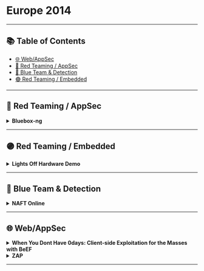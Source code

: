 # Europe 2014
---
## 📚 Table of Contents
- [🌐 Web/AppSec](#🌐-webappsec)
- [🔴 Red Teaming / AppSec](#🔴-red-teaming-appsec)
- [🔵 Blue Team & Detection](#🔵-blue-team-detection)
- [🟣 Red Teaming / Embedded](#🟣-red-teaming-embedded)
---
## 🔴 Red Teaming / AppSec
<details><summary><strong>Bluebox-ng</strong></summary>

![BH-EU-14](https://img.shields.io/badge/BH-EU-14-blue) ![Category: 🔴 Red Teaming / AppSec](https://img.shields.io/badge/Category:%20🔴%20Red%20Teaming%20/%20AppSec-red) ![Jesús Pérez](https://img.shields.io/badge/Jesús%20Pérez-informational)

🔗 **Link:** [Bluebox-ng](https://github.com/jesusprubio/bluebox/blob/master/package.json)  
📝 **Description:** Bluebox-ng is a GPL VoIP/UC vulnerability scanner written using Node.js powers. My two cents is to improve security practices in these environments and to make Node.js still more awesome. During this conference, the first stable version (v0.1.0) will be presented with some bugs fixed and these cool features:- Auto VoIP/UC penetration test- Report generation- Performance enhancements

</details>

---
## 🟣 Red Teaming / Embedded
<details><summary><strong>Lights Off Hardware Demo</strong></summary>

![BH-EU-14](https://img.shields.io/badge/BH-EU-14-blue) ![Category: 🟣 Red Teaming / Embedded](https://img.shields.io/badge/Category:%20🟣%20Red%20Teaming%20/%20Embedded-purple) ![Javier Vazquez Vidal](https://img.shields.io/badge/Javier%20Vazquez%20Vidal-informational)

🔗 **Link:** [Lights Off Hardware Demo](https://gist.github.com/williballenthin/28c73da6cbf5e76e137a9100ab45697f)  
📝 **Description:** Are you interested in the "Lights Off! The Darkness of the Smart Meters" talk that will be presented at Black Hat Europe? Then you should check this out! Since Arsenal brings the invaluable opportunity of allowing the attendees to get a closer look at researchers work, we want to show you the real stuff. We want you to be able to see, feel and touch the process of reversing we experienced, and show you the tools we used.There will be IDA, Logic Analysers, GDB, Arduino, blown hardware (literally!) and a lot of wires!

</details>

---
## 🔵 Blue Team & Detection
<details><summary><strong>NAFT Online</strong></summary>

![BH-EU-14](https://img.shields.io/badge/BH-EU-14-blue) ![Category: 🔵 Blue Team & Detection](https://img.shields.io/badge/Category:%20🔵%20Blue%20Team%20&%20Detection-cyan) ![Didier Stevens](https://img.shields.io/badge/Didier%20Stevens-informational)

🔗 **Link:** [NAFT Online](https://github.com/shadawck/awesome-anti-forensic/blob/master/README.md?plain=1)  
📝 **Description:** Memory forensics is the next step the forensic community has taken. With NAFT Online, you can learn memory forensics for Cisco IOS. Learn how to use the Network Appliance Forensic Toolkit with a real Cisco IOS router.

</details>

---
## 🌐 Web/AppSec
<details><summary><strong>When You Dont Have 0days:  Client-side Exploitation for the Masses with BeEF</strong></summary>

![BH-EU-14](https://img.shields.io/badge/BH-EU-14-blue) ![Category: 🌐 Web/AppSec](https://img.shields.io/badge/Category:%20🌐%20Web/AppSec-blue) ![Michele Orrù](https://img.shields.io/badge/Michele%20Orrù-informational)

🔗 **Link:** [When You Dont Have 0days:  Client-side Exploitation for the Masses with BeEF](https://github.com/beefproject/beef/wiki/References)  
📝 **Description:** A bag of fresh and juicy 0days is certainly something you would love to get as a Christmas present, but it would probably be just a dream you had one of those drunken nights.Hold on! Not all is lost! There is still hope for pwning targets without 0days.We will walk you through multiple real-life examples of client-side pwnage, from tricking the victim to take the bait, to achieving persistence on the compromised system.The examples will be highly practical and will demonstrate how you can do proper client-side exploitation effectively, simply by abusing existing functionalities of browsers, extensions, legacy features, etc.We'll delve into Chrome and Firefox extensions (automating various repetitive actions that you'll likely perform in your engagements), HTML applications (HTA), abusing User Interface expectations, (Open) Office macros and more. All the attacks are supposed to work on fully patched target software, with a bit of magic trickery as the secret ingredient.You might already know some of these exploitation vectors, but you might need a way to automate your attacks and tailor them based on the victim language, browser, and whatnot. Either way, if you like offensive security, this is for you.

</details>

<details><summary><strong>ZAP</strong></summary>

![BH-EU-14](https://img.shields.io/badge/BH-EU-14-blue) ![Category: 🌐 Web/AppSec](https://img.shields.io/badge/Category:%20🌐%20Web/AppSec-blue) ![Zakaria Rachid](https://img.shields.io/badge/Zakaria%20Rachid-informational)

🔗 **Link:** [ZAP](https://github.com/zaproxy/zaproxy/wiki/ZapEvangelists/9e72f34d8bcb3b6940e6b28240a54063f6370e2d)  
📝 **Description:** The Zed Attack Proxy (ZAP) is currently the most active open source web application security tool and competes effectively with commercial tools.While it is an ideal tool for people new to appsec, it also has many features specifically intended for advanced penetration testing.Zack will give a quick introduction to ZAP and then dive into the more advanced features, presenting some useful scripts as well as giving an overview of where its heading.

</details>

---